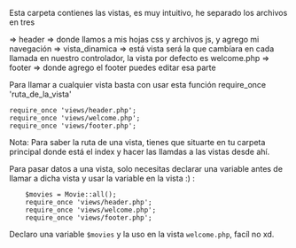 Esta carpeta contienes las vistas, es muy intuitivo, he separado los archivos en tres 

=> header => donde llamos a mis hojas css y archivos js, y agrego mi navegación
=> vista_dinamica => está vista será la que cambíara en cada llamada en nuestro controlador, la vista por defecto es welcome.php 
=> footer => donde agrego el footer puedes editar esa parte

Para llamar a cualquier vista basta con usar esta función require_once 'ruta_de_la_vista'

``` 
require_once 'views/header.php';
require_once 'views/welcome.php';
require_once 'views/footer.php';
``` 
Nota: Para saber la ruta de una vista, tienes que situarte en tu carpeta principal donde está el index y hacer las llamdas a las vistas desde ahí.

Para pasar datos a una vista, solo necesitas declarar una variable antes de llamar a dicha vista y usar la variable en la vista :) :

```  
	$movies = Movie::all();
	require_once 'views/header.php';
	require_once 'views/welcome.php';
	require_once 'views/footer.php';
``` 
Declaro una variable `$movies` y la uso en la vista `welcome.php`, facíl no xd.



